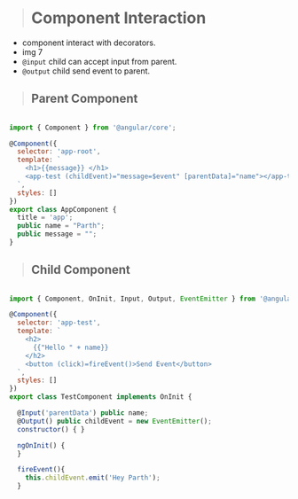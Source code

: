 ># Component Interaction
- component interact with decorators.
- img 7
- `@input` child can accept input from parent.
- `@output` child send event to parent.
  
>## Parent Component
```js
  
import { Component } from '@angular/core';

@Component({
  selector: 'app-root',
  template: `
    <h1>{{message}} </h1>
    <app-test (childEvent)="message=$event" [parentData]="name"></app-test>
  `,
  styles: []
})
export class AppComponent {
  title = 'app';
  public name = "Parth";
  public message = "";
}

```

>## Child Component
```js
  
import { Component, OnInit, Input, Output, EventEmitter } from '@angular/core';

@Component({
  selector: 'app-test',
  template: `
    <h2>
      {{"Hello " + name}}
    </h2>
    <button (click)=fireEvent()>Send Event</button>
  `,
  styles: []
})
export class TestComponent implements OnInit {

  @Input('parentData') public name;
  @Output() public childEvent = new EventEmitter();
  constructor() { }

  ngOnInit() {
  }

  fireEvent(){
    this.childEvent.emit('Hey Parth');
  }
  ```
